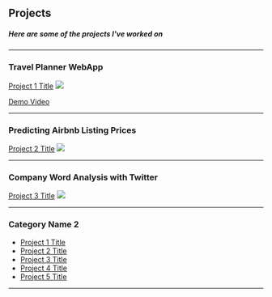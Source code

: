 ## Projects
##### Here are some of the projects I've worked on
---

### Travel Planner WebApp

[Project 1 Title](/sample_page)
<img src="images/dummy_thumbnail.jpg?raw=true"/>

<a href = "https://drive.google.com/open?id=1WYm1LLjcJeDsFEpXkRN5MOJOlsQ0hVbd" > Demo Video </a>

---
### Predicting Airbnb Listing Prices

[Project 2 Title](/pdf/sample_presentation.pdf)
<img src="images/dummy_thumbnail.jpg?raw=true"/>

---

### Company Word Analysis with Twitter
[Project 3 Title](http://example.com/)
<img src="images/dummy_thumbnail.jpg?raw=true"/>

---

### Category Name 2

- [Project 1 Title](http://example.com/)
- [Project 2 Title](http://example.com/)
- [Project 3 Title](http://example.com/)
- [Project 4 Title](http://example.com/)
- [Project 5 Title](http://example.com/)

---
